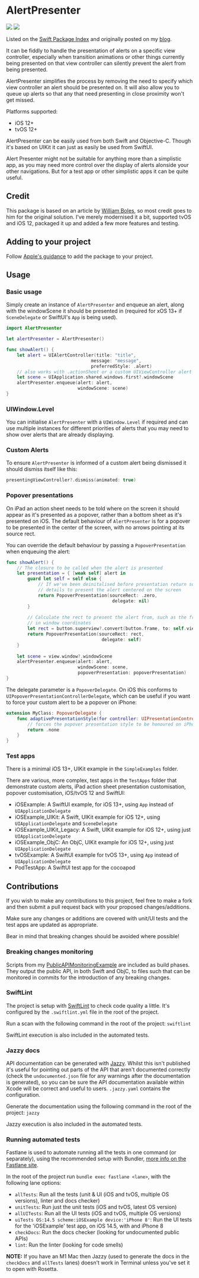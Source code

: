 # AlertPresenter

[![](https://img.shields.io/endpoint?url=https%3A%2F%2Fswiftpackageindex.com%2Fapi%2Fpackages%2FChrisMash%2FAlertPresenter%2Fbadge%3Ftype%3Dplatforms)](https://swiftpackageindex.com/ChrisMash/AlertPresenter)
[![](https://img.shields.io/endpoint?url=https%3A%2F%2Fswiftpackageindex.com%2Fapi%2Fpackages%2FChrisMash%2FAlertPresenter%2Fbadge%3Ftype%3Dswift-versions)](https://swiftpackageindex.com/ChrisMash/AlertPresenter)

Listed on the [Swift Package Index](https://swiftpackageindex.com/ChrisMash/AlertPresenter) and
originally posted on my [blog](https://chris-mash.medium.com/easy-uialertcontroller-presentation-40e69a29ea99).

It can be fiddly to handle the presentation of alerts on a specific view controller, especially when transition animations 
or other things currently being presented on that view controller can silently prevent the alert from being presented.

AlertPresenter simplifies the process by removing the need to specify which view controller an alert should be presented 
on. It will also allow you to queue up alerts so that any that need presenting in close proximity won't get missed.

Platforms supported:

* iOS 12+
* tvOS 12+

AlertPresenter can be easily used from both Swift and Objective-C. Though it's based on UIKit it can just as easily be used from SwiftUI.

Alert Presenter might not be suitable for anything more than a simplistic app, as you may need more control over the display of alerts
alonside your other navigations. But for a test app or other simplistic apps it can be quite useful.

## Credit

This package is based on an article by [William Boles](https://williamboles.me/alert-queuing-with-windows/),
so most credit goes to him for the original solution. I've merely modernised it a bit, supported tvOS and iOS 12,
packaged it up and added a few more features and testing.

## Adding to your project

Follow [Apple's guidance](https://developer.apple.com/documentation/xcode/adding_package_dependencies_to_your_app) 
to add the package to your project.

## Usage

### Basic usage

Simply create an instance of `AlertPresenter` and enqueue an alert, along with the windowScene it should be presented 
in (required for xOS 13+ if `SceneDelegate` or SwiftUI's `App` is being used).

```swift
import AlertPresenter

let alertPresenter = AlertPresenter()

func showAlert() {
    let alert = UIAlertController(title: "title",
                                message: "message",
                                preferredStyle: .alert)
    // also works with .actionSheet or a custom UIViewController alert
    let scene = UIApplication.shared.windows.first?.windowScene
    alertPresenter.enqueue(alert: alert, 
                           windowScene: scene)
}
```

### UIWindow.Level

You can initialise `AlertPresenter` with a `UIWindow.Level` if required and can use multiple instances for different 
priorities of alerts that you may need to show over alerts that are already displaying.

### Custom Alerts

To ensure `AlertPresenter` is informed of a custom alert being dismissed it should dismiss itself like this:

```swift
presentingViewController?.dismiss(animated: true)
```

### Popover presentations

On iPad an action sheet needs to be told where on the screen it should appear as it's presented as a popover, rather than
a bottom sheet as it's presented on iOS. The default behaviour of `AlertPresenter` is for a popover to be presented in 
the center of the screen, with no arrows pointing at its source rect.

You can override the default behaviour by passing a `PopoverPresentation` when enqueuing the alert:

```swift
func showAlert() {
    // The closure to be called when the alert is presented
    let presentation = { [weak self] alert in
        guard let self = self else {
            // If we've been deinitalised before presentation return some default
            // details to present the alert centered on the screen
            return PopoverPresentation(sourceRect: .zero,
                                        delegate: nil)
        }
        
        // Calculate the rect to present the alert from, such as the frame of the button
        // in window coordinates
        let rect = button.superview?.convert(button.frame, to: self.view) ?? .zero
        return PopoverPresentation(sourceRect: rect,
                                    delegate: self)
    }
            
    let scene = view.window?.windowScene
    alertPresenter.enqueue(alert: alert,
                           windowScene: scene,
                           popoverPresentation: popoverPresentation)
}
```

The delegate parameter is a `PopoverDelegate`. On iOS this conforms to `UIPopoverPresentationControllerDelegate`,
which can be useful if you want to force your custom alert to be a popover on iPhone:

```swift
extension MyClass: PopoverDelegate {
    func adaptivePresentationStyle(for controller: UIPresentationController) -> UIModalPresentationStyle {
        // forces the popover presentation style to be honoured on iPhone
        return .none
    }
}
```

### Test apps

There is a minimal iOS 13+, UIKit example in the `SimpleExamples` folder.

There are various, more complex, test apps in the `TestApps` folder that demonstrate custom alerts, iPad action sheet
presentation customisation, popover customisation, iOS/tvOS 12 and SwiftUI:

* iOSExample: A SwiftUI example, for iOS 13+, using `App` instead of `UIApplicationDelegate`
* iOSExample_UIKit: A Swift, UIKit example for iOS 12+, using `UIApplicationDelegate` and `SceneDelegate`
* iOSExample_UIKit_Legacy: A Swift, UIKit example for iOS 12+, using just `UIApplicationDelegate`
* iOSExample_ObjC: An ObjC, UIKit example for iOS 12+, using just `UIApplicationDelegate`
* tvOSExample: A SwiftUI example for tvOS 13+, using `App` instead of `UIApplicationDelegate`
* PodTestApp: A SwiftUI test app for the cocoapod

## Contributions

If you wish to make any contributions to this project, feel free to make a fork and then submit a pull request back
with your proposed changes/additions.

Make sure any changes or additions are covered with unit/UI tests and the test apps are updated as appropriate. 

Bear in mind that breaking changes should be avoided where possible!

### Breaking changes monitoring

Scripts from my [PublicAPIMonitoringExample](https://github.com/ChrisMash/PublicAPIMonitoringExample) are included as
build phases. They output the public API, in both Swift and ObjC, to files such that can be monitored in commits for 
the introduction of any breaking changes.

### SwiftLint

The project is setup with [SwiftLint](https://github.com/realm/SwiftLint) to check code quality a little. It's configured
by the `.swiftlint.yml` file in the root of the project.

Run a scan with the following command in the root of the project:
`swiftlint`

SwiftLint execution is also included in the automated tests.

### Jazzy docs

API documentation can be generated with [Jazzy](https://github.com/realm/jazzy). Whilst this isn't published it's
useful for pointing out parts of the API that aren't documented correctly (check the `undocumented.json` file for
any warnings after the documentation is generated), so you can be sure the API documentation available within
Xcode will be correct and useful to users. `.jazzy.yaml` contains the configuration.

Generate the documentation using the following command in the root of the project:
`jazzy`

Jazzy execution is also included in the automated tests.

### Running automated tests

Fastlane is used to automate running all the tests in one command (or separately), using the recommended setup with Bundler, 
[more info on the Fastlane site](https://docs.fastlane.tools/getting-started/ios/setup/).

In the root of the project run `bundle exec fastlane <lane>`, with the following lane options:

- `allTests`: Run all the tests (unit & UI (iOS and tvOS, multiple OS versions), linter and docs checker)
- `unitTests`: Run just the unit tests (iOS and tvOS, latest OS version)
- `allUITests`: Run all the UI tests (iOS and tvOS, multiple OS versions)
- `uiTests OS:14.5 scheme:iOSExample device:'iPhone 8'`: Run the UI tests for the 'iOSExample' test app, on iOS 14.5, with
and iPhone 8
- `checkDocs`: Run the docs checker (looking for undocumented public APIs)
- `lint`: Run the linter (looking for code smells)

__NOTE:__ If you have an M1 Mac then Jazzy (used to generate the docs in the `checkDocs` and `allTests` lanes) doesn't work 
in Terminal unless you've set it to open with Rosetta.
